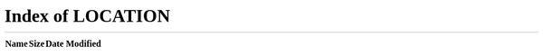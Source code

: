 ```yaml
---
layout: page
title: Exit
permalink: /exit/
---
```


Cya!

<meta http-equiv="Refresh" content="0; url='/'" />